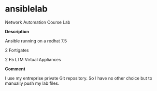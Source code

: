 # ansiblelab
Network Automation Course Lab

**Description**

Ansible running on a redhat 7.5

2 Fortigates

2 F5 LTM Virtual Appliances

**Comment**

I use my entreprise private Git repository. 
So I have no other choice but to manually push my lab files.

